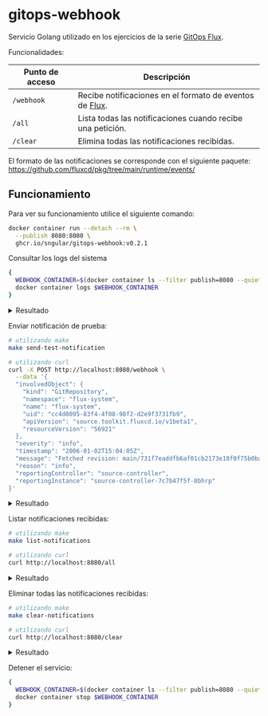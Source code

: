 # gitops-webhook

Servicio Golang utilizado en los ejercicios de la serie [GitOps Flux](https://github.com/Sngular/gitops-flux-series).

Funcionalidades:

|Punto de acceso |Descripción|
|-----|-----------|
|`/webhook`| Recibe notificaciones en el formato de eventos de [Flux](https://fluxcd.io/docs). |
|`/all`| Lista todas las notificaciones cuando recibe una petición. |
|`/clear`| Elimina todas las notificaciones recibidas. |

El formato de las notificaciones se corresponde con el siguiente paquete: https://github.com/fluxcd/pkg/tree/main/runtime/events/

## Funcionamiento

Para ver su funcionamiento utilice el siguiente comando:

```bash
docker container run --detach --rm \
  --publish 8080:8080 \
  ghcr.io/sngular/gitops-webhook:v0.2.1
```

Consultar los logs del sistema

```bash
{
  WEBHOOK_CONTAINER=$(docker container ls --filter publish=8080 --quiet)
  docker container logs $WEBHOOK_CONTAINER
}
```

<details>
  <summary>Resultado</summary>

  ```
  2021/07/01 18:49:24 Server started in port 8080
  ```
</details>

Enviar notificación de prueba:

```bash
# utilizando make
make send-test-notification

# utilizando curl
curl -X POST http://localhost:8080/webhook \
  --data '{
  "involvedObject": {
    "kind": "GitRepository",
    "namespace": "flux-system",
    "name": "flux-system",
    "uid": "cc4d0095-83f4-4f08-98f2-d2e9f3731fb9",
    "apiVersion": "source.toolkit.fluxcd.io/v1beta1",
    "resourceVersion": "56921"
  },
  "severity": "info",
  "timestamp": "2006-01-02T15:04:05Z",
  "message": "Fetched revision: main/731f7eaddfb6af01cb2173e18f0f75b0ba780ef1",
  "reason": "info",
  "reportingController": "source-controller",
  "reportingInstance": "source-controller-7c7b47f5f-8bhrp"
}'
```

<details>
  <summary>Resultado</summary>

  ```
  Notification received!
  ```
</details>

Listar notificaciones recibidas:

```bash
# utilizando make
make list-notifications

# utilizando curl
curl http://localhost:8080/all
```

<details>
  <summary>Resultado</summary>

  ```
  Total notifications: 1

  Notification: 1
    Involved Object:
      Resource type: GitRepository
      Name: flux-system
      Namespace: flux-system
      Api version: source.toolkit.fluxcd.io/v1beta1
      UID: cc4d0095-83f4-4f08-98f2-d2e9f3731fb9
      Resource version: 56921
    Severity: info
    Timestamp: 2006-01-02 16:04:05 +0100 CET
    Message: Fetched revision: main/731f7eaddfb6af01cb2173e18f0f75b0ba780ef1
    Reason: info
    Reporting Controller: source-controller
    Reporting Instance: source-controller
  ---------------------------------------------------------------------------------
 ```
</details>

Eliminar todas las notificaciones recibidas:

```bash
# utilizando make
make clear-notifications

# utilizando curl
curl http://localhost:8080/clear
```

<details>
  <summary>Resultado</summary>

  ```
  Notifications cleared!
  ```
</details>

Detener el servicio:

```bash
{
  WEBHOOK_CONTAINER=$(docker container ls --filter publish=8080 --quiet)
  docker container stop $WEBHOOK_CONTAINER
}
```
